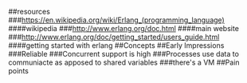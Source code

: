 ##resources
###https://en.wikipedia.org/wiki/Erlang_(programming_language)
####wikipedia
###http://www.erlang.org/doc.html
####main website
###http://www.erlang.org/doc/getting_started/users_guide.html
####getting started with erlang
##Concepts
##Early Impressions
###Reliable 
###Concurrent support is high
###Processes use data to communiacte as apposed to shared variables
###there's a VM
##Pain points
